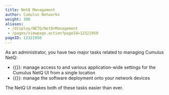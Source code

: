 ```yaml
---
title: NetQ Management
author: Cumulus Networks
weight: 300
aliases:
 - /display/NETQ/NetQ+Management
 - /pages/viewpage.action?pageId=12321950
pageID: 12321950
---
```

As an administrator, you have two major tasks related to managing Cumulus NetQ:

- {{<link title="Application Management">}}: manage access to and various application-wide settings for the Cumulus NetQ UI from a single location
- {{<link title="Lifecycle Management">}}: manage the software deployment onto your network devices

The NetQ UI makes both of these tasks easier than ever.
